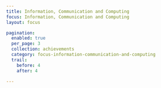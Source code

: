 ```yaml
---
title: Information, Communication and Computing
focus: Information, Communication and Computing
layout: focus

pagination:
  enabled: true
  per_page: 3
  collection: achievements
  category: focus-information-communication-and-computing
  trail:
    before: 4
    after: 4
    
---
```

